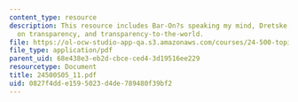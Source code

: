 ```yaml
---
content_type: resource
description: This resource includes Bar-On?s speaking my mind, Dretske, Evans, Bar-On
  on transparency, and transparency-to-the-world.
file: https://ol-ocw-studio-app-qa.s3.amazonaws.com/courses/24-500-topics-in-philosophy-of-mind-self-knowledge-spring-2005/0827f4dde1595023d4de789480f39bf2_24500S05_11.pdf
file_type: application/pdf
parent_uid: 68e438e3-eb2d-cbce-ced4-3d19516ee229
resourcetype: Document
title: 24500S05_11.pdf
uid: 0827f4dd-e159-5023-d4de-789480f39bf2
---
```


